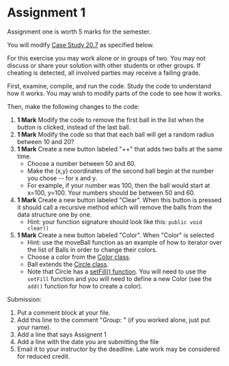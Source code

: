 # Assignment 1

Assignment one is worth 5 marks for the semester.

You will modify [Case Study 20.7](MultipleBounceBall.java) as specified below.

For this exercise you may work alone or in groups of two.  You may not discuss or share your solution with other students or other groups.  If cheating is detected, all involved parties may receive a failing grade.

First, examine, compile, and run the code.  Study the code to understand how it works.  You may wish to modify parts of the code to see how it works.  

Then, make the following changes to the code:

1. **1 Mark** Modify the code to remove the first ball in the list when the button is clicked, instead of the last ball.
2. **1 Mark** Modify the code so that that each ball will get a random radius between 10 and 20?
3. **1 Mark** Create a new button labeled "++" that adds two balls at the same time.  
   - Choose a number between 50 and 60.  
   - Make the (x,y) coordinates of the second ball begin at the number you chose -- for x and y.  
   - For example, if your number was 100, then the ball would start at x=100, y=100.  Your numbers should be between 50 and 60.
4. **1 Mark** Create a new button labeled "Clear".  When this button is pressed it should call a recursive method which will remove the balls from the data structure one by one.
    - Hint: your function signature should look like this: `public void clear()`
5. **1 Mark** Create a new button labeled "Color".  When "Color" is selected
    - Hint: use the moveBall function as an example of how to iterator over the list of Balls in order to change their colors.
    - Choose a color from the [Color class](https://docs.oracle.com/javafx/2/api/javafx/scene/paint/Color.html).
    - Ball extends the [Circle class](https://docs.oracle.com/javase/8/javafx/api/javafx/scene/shape/Circle.html).  
    - Note that Circle has a [setFill() function](https://docs.oracle.com/javase/8/javafx/api/javafx/scene/shape/Shape.html#setFill-javafx.scene.paint.Paint-).  You will need to use the `setFill` function and you will need to define a new Color (see the `add()` function for how to create a color).

Submission:

1. Put a comment block at your file.
2. Add this line to the comment "Group: <yourname> <otherpersonsname>" (if you worked alone, just put your name).
3. Add a line that says Assignent 1
4. Add a line with the date you are submitting the file
5. Email it to your instructor by the deadline.  Late work may be considered for reduced credit.
